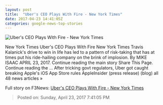 ```yaml
---
layout: post
title:  "Uber's CEO Plays With Fire - New York Times"
date: 2017-04-23 14:41:05Z
categories: google-news-top-stories
---
```


![Uber's CEO Plays With Fire - New York Times](https://static01.nyt.com/images/2017/04/19/technology/24travis/00travis-facebookJumbo.gif)

New York Times Uber's CEO Plays With Fire New York Times Travis Kalanick's drive to win in life has led to a pattern of risk-taking that has at times put his ride-hailing company on the brink of implosion. By MIKE ISAAC APRIL 23, 2017. Continue reading the main story Share This Page. Continue reading the ... After tricking govt regulators, Uber got caught breaking Apple's iOS App Store rules AppleInsider (press release) (blog) all 48 news articles »


Full story on F3News: [Uber's CEO Plays With Fire - New York Times](http://www.f3nws.com/n/GTR4b)

> Posted on: Sunday, April 23, 2017 7:41:05 PM
